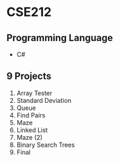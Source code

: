 # CSE212

## Programming Language
- C#

## 9 Projects

1. Array Tester
2. Standard Deviation
3. Queue
4. Find Pairs
5. Maze
6. Linked List
7. Maze (2)
8. Binary Search Trees
9. Final
